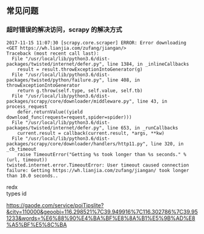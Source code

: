 ## 常见问题

### 超时错误的解决访问，scrapy 的解决方式
```
2017-11-15 11:07:30 [scrapy.core.scraper] ERROR: Error downloading <GET https://wh.lianjia.com/zufang/jiangan/>
Traceback (most recent call last):
  File "/usr/local/lib/python3.6/dist-packages/twisted/internet/defer.py", line 1384, in _inlineCallbacks
    result = result.throwExceptionIntoGenerator(g)
  File "/usr/local/lib/python3.6/dist-packages/twisted/python/failure.py", line 408, in throwExceptionIntoGenerator
    return g.throw(self.type, self.value, self.tb)
  File "/usr/local/lib/python3.6/dist-packages/scrapy/core/downloader/middleware.py", line 43, in process_request
    defer.returnValue((yield download_func(request=request,spider=spider)))
  File "/usr/local/lib/python3.6/dist-packages/twisted/internet/defer.py", line 653, in _runCallbacks
    current.result = callback(current.result, *args, **kw)
  File "/usr/local/lib/python3.6/dist-packages/scrapy/core/downloader/handlers/http11.py", line 320, in _cb_timeout
    raise TimeoutError("Getting %s took longer than %s seconds." % (url, timeout))
twisted.internet.error.TimeoutError: User timeout caused connection failure: Getting https://wh.lianjia.com/zufang/jiangan/ took longer than 10.0 seconds..
```

redx  
types
id 


https://gaode.com/service/poiTipslite?&city=110000&geoobj=116.298521%7C39.949916%7C116.302786%7C39.951233&words=%E6%88%90%E4%BA%BF%E8%8A%B1%E5%9B%AD%E8%A5%BF%E5%8C%BA
